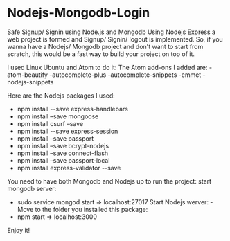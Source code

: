 # Nodejs-Mongodb-Login
Safe Signup/ Signin using Node.js and Mongodb
Using Nodejs Express a web project is formed and Signup/ Signin/ logout is implemented. So, if you wanna have a 
Nodejs/ Mongodb project and don't want to start from scratch, this would be a fast way to build your project on top of it.

I used Linux Ubuntu and Atom to do it:
The Atom add-ons I added are:
 -atom-beautify
 -autocomplete-plus
 -autocomplete-snippets
 -emmet
 -nodejs-snippets

Here are the Nodejs packages I used:
- npm install --save express-handlebars
- npm install –save mongoose
- npm install csurf –save
- npm install --save express-session
- npm install –save passport
- npm install –save bcrypt-nodejs
- npm install –save connect-flash
- npm install –save passport-local
- npm install express-validator --save

You need to have both Mongodb and Nodejs up to run the project:
start mongodb server:
   - sudo service mongod start 
   => localhost:27017 
Start Nodejs werver:
-Move to the folder you installed this package:
   - npm start 
   => localhost:3000
   
   Enjoy it!
   
   


     














